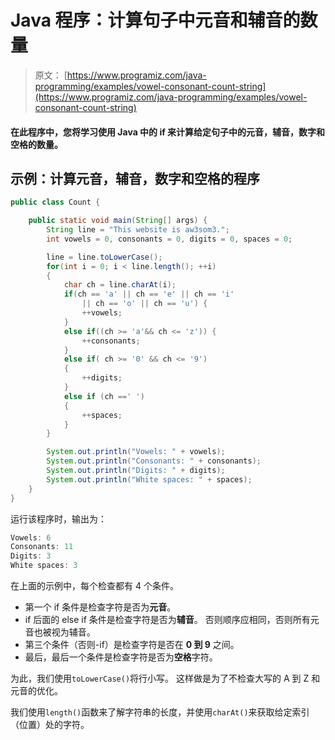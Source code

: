 # Java 程序：计算句子中元音和辅音的数量

> 原文： [https://www.programiz.com/java-programming/examples/vowel-consonant-count-string](https://www.programiz.com/java-programming/examples/vowel-consonant-count-string)

#### 在此程序中，您将学习使用 Java 中的 if 来计算给定句子中的元音，辅音，数字和空格的数量。

## 示例：计算元音，辅音，数字和空格的程序

```java
public class Count {

    public static void main(String[] args) {
        String line = "This website is aw3som3.";
        int vowels = 0, consonants = 0, digits = 0, spaces = 0;

        line = line.toLowerCase();
        for(int i = 0; i < line.length(); ++i)
        {
            char ch = line.charAt(i);
            if(ch == 'a' || ch == 'e' || ch == 'i'
                || ch == 'o' || ch == 'u') {
                ++vowels;
            }
            else if((ch >= 'a'&& ch <= 'z')) {
                ++consonants;
            }
            else if( ch >= '0' && ch <= '9')
            {
                ++digits;
            }
            else if (ch ==' ')
            {
                ++spaces;
            }
        }

        System.out.println("Vowels: " + vowels);
        System.out.println("Consonants: " + consonants);
        System.out.println("Digits: " + digits);
        System.out.println("White spaces: " + spaces);
    }
}
```

运行该程序时，输出为：

```java
Vowels: 6
Consonants: 11
Digits: 3
White spaces: 3
```

在上面的示例中，每个检查都有 4 个条件。

*   第一个 if 条件是检查字符是否为**元音**。
*   if 后面的 else if 条件是检查字符是否为**辅音**。 否则顺序应相同，否则所有元音也被视为辅音。
*   第三个条件（否则-if）是检查字符是否在 **0 到 9** 之间。
*   最后，最后一个条件是检查字符是否为**空格**字符。

为此，我们使用`toLowerCase()`将行小写。 这样做是为了不检查大写的 A 到 Z 和元音的优化。

我们使用`length()`函数来了解字符串的长度，并使用`charAt()`来获取给定索引（位置）处的字符。